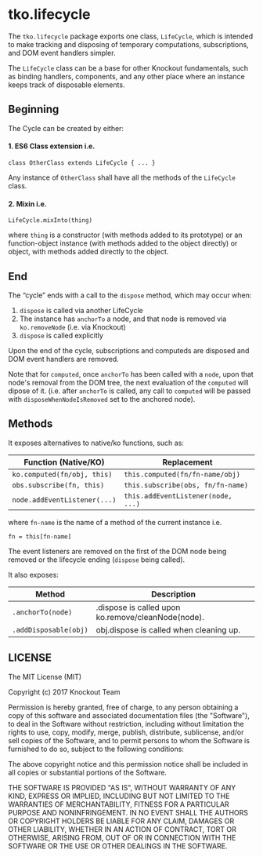 # tko.lifecycle

The `tko.lifecycle` package exports one class, `LifeCycle`, which is intended to make tracking and disposing of temporary computations, subscriptions, and DOM event handlers simpler.


The `LifeCycle` class can be a base for other Knockout fundamentals, such as binding handlers, components, and any other place where an instance keeps track of disposable elements.

## Beginning

The Cycle can be created by either:

#### 1. ES6 Class extension i.e.

```
class OtherClass extends LifeCycle { ... }
```

Any instance of `OtherClass` shall have all the methods of the `LifeCycle` class.

#### 2. Mixin i.e.

```
LifeCycle.mixInto(thing)
```

where `thing` is a constructor (with methods added to its prototype) or an function-object instance (with methods added to the object directly) or object, with methods added directly to the object.

## End

The “cycle” ends with a call to the `dispose` method, which may occur
when:

1. `dispose` is called via another LifeCycle
2. The instance has `anchorTo` a node, and that node is removed via `ko.removeNode` (i.e. via Knockout)
3. `dispose` is called explicitly

Upon the end of the cycle, subscriptions and computeds are disposed and DOM event handlers are removed.

Note that for `computed`, once `anchorTo` has been called with a `node`, upon that node's removal from the DOM tree, the next evaluation of the `computed` will dipose of it.  (i.e. after `anchorTo` is called, any call to `computed` will be passed with `disposeWhenNodeIsRemoved` set to the anchored node).


## Methods

It exposes alternatives to native/ko functions, such as:

|  Function (Native/KO)       |   Replacement
|  ------------               |   --------------
|  `ko.computed(fn/obj, this)`  |  `this.computed(fn/fn-name/obj)`
|  `obs.subscribe(fn, this)`    |  `this.subscribe(obs, fn/fn-name)`
|  `node.addEventListener(...)` |  `this.addEventListener(node, ...)`

where `fn-name` is the name of a method of the current instance i.e.

```
fn = this[fn-name]
```

The event listeners are removed on the first of the DOM node being removed
or the lifecycle ending (`dispose` being called).

It also exposes:

|  Method  | Description
|  ------  | ----
|  `.anchorTo(node)` | .dispose is called upon ko.remove/cleanNode(node).
|  `.addDisposable(obj)` | obj.dispose is called when cleaning up.




LICENSE
---

The MIT License (MIT)

Copyright (c) 2017 Knockout Team

Permission is hereby granted, free of charge, to any person obtaining a copy of this software and associated documentation files (the "Software"), to deal in the Software without restriction, including without limitation the rights to use, copy, modify, merge, publish, distribute, sublicense, and/or sell copies of the Software, and to permit persons to whom the Software is furnished to do so, subject to the following conditions:

The above copyright notice and this permission notice shall be included in all copies or substantial portions of the Software.

THE SOFTWARE IS PROVIDED "AS IS", WITHOUT WARRANTY OF ANY KIND, EXPRESS OR IMPLIED, INCLUDING BUT NOT LIMITED TO THE WARRANTIES OF MERCHANTABILITY, FITNESS FOR A PARTICULAR PURPOSE AND NONINFRINGEMENT. IN NO EVENT SHALL THE AUTHORS OR COPYRIGHT HOLDERS BE LIABLE FOR ANY CLAIM, DAMAGES OR OTHER LIABILITY, WHETHER IN AN ACTION OF CONTRACT, TORT OR OTHERWISE, ARISING FROM, OUT OF OR IN CONNECTION WITH THE SOFTWARE OR THE USE OR OTHER DEALINGS IN THE SOFTWARE.
